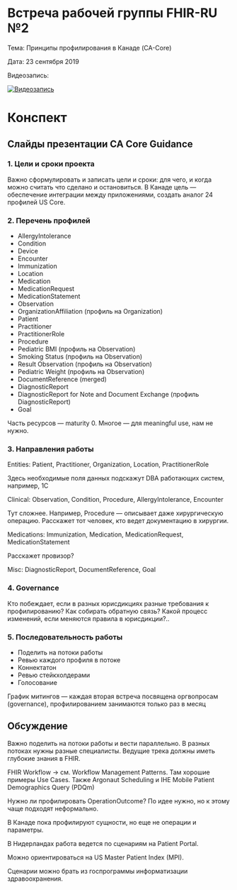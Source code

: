# Встреча рабочей группы FHIR-RU №2

Тема: Принципы профилирования в Канаде (CA-Core)

Дата: 23 сентября 2019

Видеозапись:

[![Видеозапись](http://img.youtube.com/vi/xnoDvFQkyso/0.jpg)](http://www.youtube.com/watch?v=xnoDvFQkyso)

# Конспект

## Слайды презентации CA Core Guidance

### 1. Цели и сроки проекта

Важно сформулировать и записать цели и сроки: для чего, и когда можно считать что сделано и остановиться. В Канаде цель — обеспечение интеграции между приложениями, создать аналог 24 профилей US Core.

### 2. Перечень профилей

* AllergyIntolerance
* Condition
* Device
* Encounter
* Immunization
* Location
* Medication
* MedicationRequest
* MedicationStatement
* Observation
* OrganizationAffiliation (профиль на Organization)
* Patient
* Practitioner
* PractitionerRole
* Procedure
* Pediatric BMI (профиль на Observation)
* Smoking Status (профиль на Observation)
* Result Observation (профиль на Observation)
* Pediatric Weight (профиль на Observation)
* DocumentReference (merged)
* DiagnosticReport
* DiagnosticReport for Note and Document Exchange (профиль DiagnosticReport)
* Goal

Часть ресурсов — maturity 0. Многое — для meaningful use, нам не нужно.

### 3. Направления работы

Entities: Patient, Practitioner, Organization, Location, PractitionerRole

Здесь необходимые поля данных подскажут DBA работающих систем, например, 1С

Clinical: Observation, Condition, Procedure, AllergyIntolerance, Encounter

Тут сложнее. Например, Procedure — описывает даже хирургическую операцию. Расскажет тот человек, кто ведет документацию в хирургии. 

Medications: Immunization, Medication, MedicationRequest, MedicationStatement

Расскажет провизор?

Misc: DiagnosticReport, DocumentReference, Goal

### 4. Governance

Кто побеждает, если в разных юрисдикциях разные требования к профилированию? Как собирать обратную связь? Какой процесс изменений, если меняются правила в юрисдикции?..

### 5. Последовательность работы

* Поделить на потоки работы
* Ревью каждого профиля в потоке
* Коннектатон
* Ревью стейкхолдерами
* Голосование

График митингов — каждая вторая встреча посвящена оргвопросам (governance), профилированием занимаются только раз в месяц

## Обсуждение

Важно поделить на потоки работы и вести параллельно. В разных потоках нужны разные специалисты. Ведущие трека должны иметь глубокие знания в FHIR.

FHIR Workflow -> см. Workflow Management Patterns. Там хорошие примеры Use Cases. Также Argonaut Scheduling и IHE Mobile Patient Demographics Query (PDQm)

Нужно ли профилировать OperationOutcome? По идее нужно, но к этому чаще подходят неформально.

В Канаде пока профилируют сущности, но еще не операции и параметры.

В Нидерландах работа ведется по сценариям на Patient Portal. 

Можно ориентироваться на US Master Patient Index (MPI).

Сценарии можно брать из госпрограммы информатизации здравоохранения.